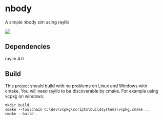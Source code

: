 # nbody
A simple nbody sim using raylib

![](demo.gif)

## Dependencies
raylib 4.0

## Build
This project should build with no problems on Linux and Windows with cmake. You will need raylib to be discoverable by cmake. For example using vcpkg on windows:

    mkdir build
    cmake --toolchain C:\dev\vcpkg\scripts\buildsystems\vcpkg.cmake ..
    cmake --build .
